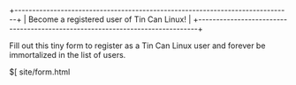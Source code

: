 +------------------------------------------------------------------------------+
| Become a registered user of Tin Can Linux!                                   |
+------------------------------------------------------------------------------+

Fill out this tiny form to register as a Tin Can Linux user and forever be
immortalized in the list of users.

$[ site/form.html